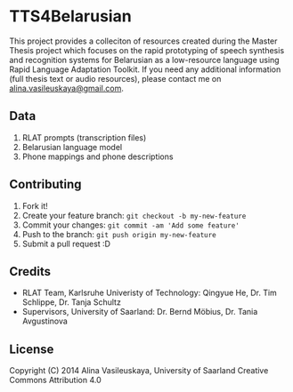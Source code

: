 # TTS4Belarusian

This project provides a colleciton of resources created during the Master Thesis project which focuses on the rapid prototyping of speech synthesis and recognition systems for Belarusian as a low-resource language using Rapid Language Adaptation Toolkit. 
If you need any additional information (full thesis text or audio resources), please contact me on alina.vasileuskaya@gmail.com.

## Data
1. RLAT prompts (transcription files)
2. Belarusian language model
3. Phone mappings and phone descriptions

## Contributing
1. Fork it!
2. Create your feature branch: `git checkout -b my-new-feature`
3. Commit your changes: `git commit -am 'Add some feature'`
4. Push to the branch: `git push origin my-new-feature`
5. Submit a pull request :D

## Credits
- RLAT Team, Karlsruhe Univeristy of Technology: Qingyue He, Dr. Tim Schlippe, Dr. Tanja Schultz
- Supervisors, University of Saarland: Dr. Bernd Möbius, Dr. Tania Avgustinova

## License
Copyright (C) 2014 Alina Vasileuskaya, University of Saarland
Creative Commons Attribution 4.0
